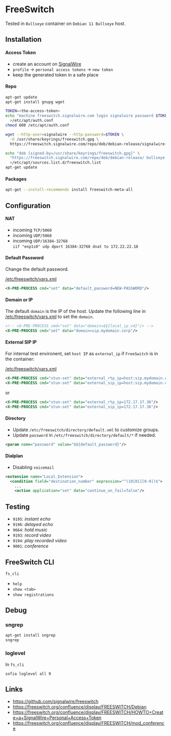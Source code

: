 # FreeSwitch

Tested in `Bullseye` container on `Debian 11 Bullseye` host.

## Installation

#### Access Token

- create an account on [SignalWire](https://id.signalwire.com/)
- `profile` -> `personal access tokens` -> `new token`
- keep the generated token in a safe place

#### Repo

```bash
apt-get update
apt-get install gnupg wget

TOKEN=<the-access-token>
echo "machine freeswitch.signalwire.com login signalwire password $TOKEN" \
  >/etc/apt/auth.conf
chmod 600 /etc/apt/auth.conf

wget --http-user=signalwire --http-password=$TOKEN \
  -O /usr/share/keyrings/freeswitch.gpg \
  https://freeswitch.signalwire.com/repo/deb/debian-release/signalwire-freeswitch-repo.gpg

echo "deb [signed-by=/usr/share/keyrings/freeswitch.gpg]" \
  "https://freeswitch.signalwire.com/repo/deb/debian-release/ bullseye main" \
  >/etc/apt/sources.list.d/freeswitch.list
apt-get update
```

#### Packages

```bash
apt-get --install-recommends install freeswitch-meta-all
```

## Configuration

#### NAT

- incoming `TCP/5060`
- incoming `UDP/5060`
- incoming `UDP/16384-32768`
  \
  `iif "enp1s0" udp dport 16384-32768 dnat to 172.22.22.18`

#### Default Password

Change the default password.

[/etc/freeswitch/vars.xml](./freeswitch/vars.xml)

```xml
<X-PRE-PROCESS cmd="set" data="default_password=NEW-PASSWORD"/>
```

#### Domain or IP

The default `domain` is the IP of the host. Update the following line in
[/etc/freeswitch/vars.xml](./freeswitch/vars.xml) to set the `domain`.

```xml
<!-- <X-PRE-PROCESS cmd="set" data="domain=$${local_ip_v4}"/> -->
<X-PRE-PROCESS cmd="set" data="domain=sip.mydomain.corp"/>
```

#### External SIP IP

For internal test environent, set `host IP` as `external_ip` if `FreeSwitch` is
in the container:

[/etc/freeswitch/vars.xml](./freeswitch/vars.xml)

```xml
<X-PRE-PROCESS cmd="stun-set" data="external_rtp_ip=host:sip.mydomain.corp"/>
<X-PRE-PROCESS cmd="stun-set" data="external_sip_ip=host:sip.mydomain.corp"/>
```

or

```xml
<X-PRE-PROCESS cmd="stun-set" data="external_rtp_ip=172.17.17.36"/>
<X-PRE-PROCESS cmd="stun-set" data="external_sip_ip=172.17.17.36"/>
```


#### Directory

- Update `/etc/freeswitch/directory/default.xml` to customize groups.
- Update `password` in `/etc/freeswitch/directory/default/*` if needed.

```xml
<param name="password" value="$${default_password}"/>
```

#### Dialplan

- Disabling `voicemail`

```xml
<extension name="Local_Extension">
  <condition field="destination_number" expression="^(10[01][0-9])$">
    ...
    <action application="set" data="continue_on_fail=false"/>
```

## Testing

- `9195`: _instant echo_
- `9196`: _delayed echo_
- `9664`: _hold music_
- `9193`: _record video_
- `9194`: _play recorded video_
- `9001`: _conference_

## FreeSwitch CLI

```bash
fs_cli
```

- `help`
- `show <tab>`
- `show registrations`

## Debug

### sngrep

```bash
apt-get install sngrep
sngrep
```

### loglevel

In `fs_cli`

```
sofia loglevel all 9
```

## Links

- https://github.com/signalwire/freeswitch
- https://freeswitch.org/confluence/display/FREESWITCH/Debian
- https://freeswitch.org/confluence/display/FREESWITCH/HOWTO+Create+a+SignalWire+Personal+Access+Token
- https://freeswitch.org/confluence/display/FREESWITCH/mod_conference
